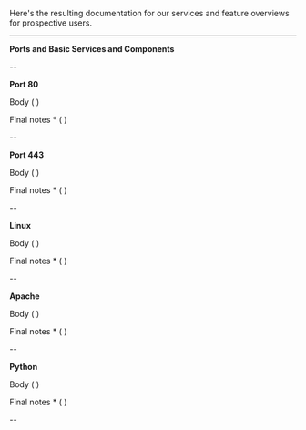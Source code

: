 Here's the resulting documentation for our services and feature overviews for prospective users.


--------------------------------------------


**Ports and Basic Services and Components**

--

**Port 80**

Body ( )

Final notes * ( )

--

**Port 443**

Body ( )

Final notes * ( )

--

**Linux**

Body ( )

Final notes * ( )

--

**Apache**

Body ( )

Final notes * ( )

--

**Python**

Body ( )

Final notes * ( )

--
